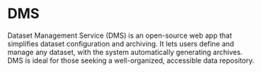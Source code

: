 # DMS
Dataset Management Service (DMS) is an open-source web app that simplifies dataset configuration and archiving. It lets users define and manage any dataset, with the system automatically generating archives. DMS is ideal for those seeking a well-organized, accessible data repository.
